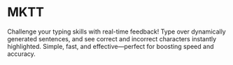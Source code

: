 # MKTT
Challenge your typing skills with real-time feedback! Type over dynamically generated sentences, and see correct and incorrect characters instantly highlighted. Simple, fast, and effective—perfect for boosting speed and accuracy.
